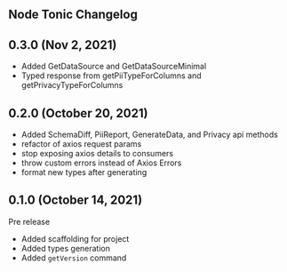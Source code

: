 ## Node Tonic Changelog

## 0.3.0 (Nov 2, 2021)

- Added GetDataSource and GetDataSourceMinimal
- Typed response from getPiiTypeForColumns and getPrivacyTypeForColumns

## 0.2.0 (October 20, 2021)

- Added SchemaDiff, PiiReport, GenerateData, and Privacy api methods
- refactor of axios request params
- stop exposing axios details to consumers
- throw custom errors instead of Axios Errors
- format new types after generating

## 0.1.0 (October 14, 2021)

Pre release

- Added scaffolding for project
- Added types generation
- Added `getVersion` command
